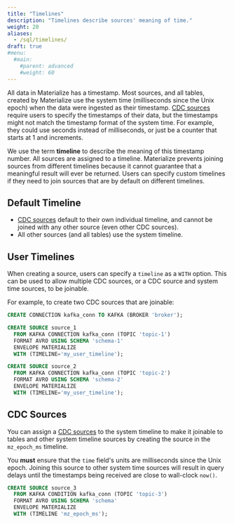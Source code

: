 ```yaml
---
title: "Timelines"
description: "Timelines describe sources' meaning of time."
weight: 20
aliases:
  - /sql/timelines/
draft: true
#menu:
  #main:
    #parent: advanced
    #weight: 60
---
```


All data in Materialize has a timestamp.
Most sources, and all tables, created by Materialize use the system time (milliseconds since the Unix epoch) when the data were ingested as their timestamp.
[CDC sources][cdc-sources] require users to specify the timestamps of their data, but the timestamps might not match the timestamp format of the system time.
For example, they could use seconds instead of milliseconds, or just be a counter that starts at 1 and increments.

We use the term **timeline** to describe the meaning of this timestamp number.
All sources are assigned to a timeline.
Materialize prevents joining sources from different timelines because it cannot guarantee that a meaningful result will ever be returned.
Users can specify custom timelines if they need to join sources that are by default on different timelines.

## Default Timeline

- [CDC sources][cdc-sources] default to their own individual timeline, and cannot be joined with any other source (even other CDC sources).
- All other sources (and all tables) use the system timeline.

## User Timelines

When creating a source, users can specify a `timeline` as a `WITH` option.
This can be used to allow multiple CDC sources, or a CDC source and system time sources, to be joinable.

For example, to create two CDC sources that are joinable:

```sql
CREATE CONNECTION kafka_conn TO KAFKA (BROKER 'broker');

CREATE SOURCE source_1
  FROM KAFKA CONNECTION kafka_conn (TOPIC 'topic-1')
  FORMAT AVRO USING SCHEMA 'schema-1'
  ENVELOPE MATERIALIZE
  WITH (TIMELINE='my_user_timeline');

CREATE SOURCE source_2
  FROM KAFKA CONNECTION kafka_conn (TOPIC 'topic-2')
  FORMAT AVRO USING SCHEMA 'schema-2'
  ENVELOPE MATERIALIZE
  WITH (TIMELINE='my_user_timeline');
```

## CDC Sources

You can assign a [CDC sources][cdc-sources] to the system timeline to make it
joinable to tables and other system timeline sources by creating the source in
the `mz_epoch_ms` timeline.

You **must** ensure that the `time` field's units are milliseconds since the Unix epoch.
Joining this source to other system time sources will result in query delays until the timestamps being received are close to wall-clock `now()`.

```sql
CREATE SOURCE source_3
  FROM KAFKA CONDITION kafka_conn (TOPIC 'topic-3')
  FORMAT AVRO USING SCHEMA 'schema'
  ENVELOPE MATERIALIZE
  WITH (TIMELINE 'mz_epoch_ms');
```

[cdc-sources]: /connect/materialize-cdc
